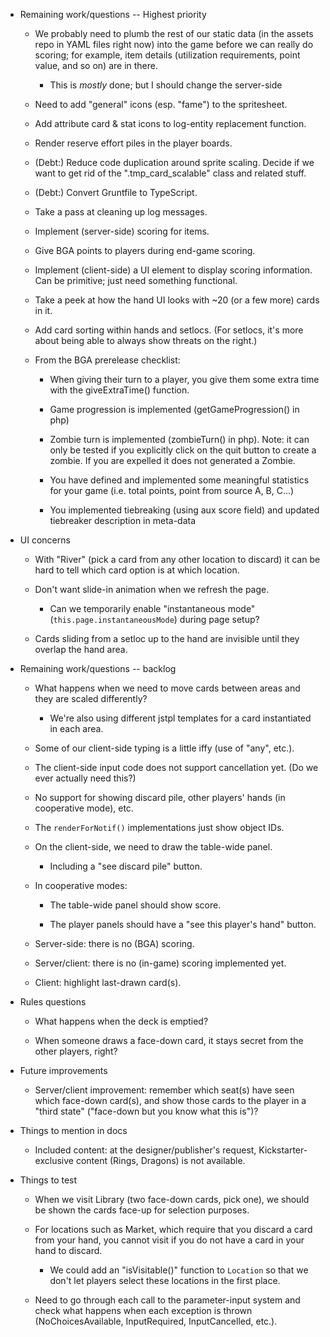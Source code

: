 - Remaining work/questions -- Highest priority

  - We probably need to plumb the rest of our static data (in the assets repo in YAML files right now) into the game
    before we can really do scoring; for example, item details (utilization requirements, point value, and so on) are in
    there.

    - This is *mostly* done; but I should change the server-side

  - Need to add "general" icons (esp. "fame") to the spritesheet.

  - Add attribute card & stat icons to log-entity replacement function.

  - Render reserve effort piles in the player boards.

  - (Debt:) Reduce code duplication around sprite scaling.  Decide if we want to get rid of the ".tmp_card_scalable"
    class and related stuff.

  - (Debt:) Convert Gruntfile to TypeScript.

  - Take a pass at cleaning up log messages.

  - Implement (server-side) scoring for items.

  - Give BGA points to players during end-game scoring.

  - Implement (client-side) a UI element to display scoring information.  Can be primitive; just need something
    functional.

  - Take a peek at how the hand UI looks with ~20 (or a few more) cards in it.

  - Add card sorting within hands and setlocs.  (For setlocs, it's more about being able to always show threats on the
    right.)

  - From the BGA prerelease checklist:

    - When giving their turn to a player, you give them some extra time with the giveExtraTime() function.

    - Game progression is implemented (getGameProgression() in php)

    - Zombie turn is implemented (zombieTurn() in php). Note: it can only be tested if you explicitly click on the quit button to create a zombie. If you are expelled it does not generated a Zombie.

    - You have defined and implemented some meaningful statistics for your game (i.e. total points, point from source A, B, C...)

    - You implemented tiebreaking (using aux score field) and updated tiebreaker description in meta-data

- UI concerns

  - With "River" (pick a card from any other location to discard) it can be hard to tell which card option is at which
    location.

  - Don't want slide-in animation when we refresh the page.

    - Can we temporarily enable "instantaneous mode" (`this.page.instantaneousMode`) during page setup?

  - Cards sliding from a setloc up to the hand are invisible until they overlap the hand area.

- Remaining work/questions -- backlog

  - What happens when we need to move cards between areas and they are scaled differently?
    - We're also using different jstpl templates for a card instantiated in each area.

  - Some of our client-side typing is a little iffy (use of "any", etc.).

  - The client-side input code does not support cancellation yet.  (Do we ever actually need this?)

  - No support for showing discard pile, other players' hands (in cooperative mode), etc.

  - The `renderForNotif()` implementations just show object IDs.

  - On the client-side, we need to draw the table-wide panel.

    - Including a "see discard pile" button.

  - In cooperative modes:

    - The table-wide panel should show score.

    - The player panels should have a "see this player's hand" button.

  - Server-side: there is no (BGA) scoring.

  - Server/client: there is no (in-game) scoring implemented yet.

  - Client: highlight last-drawn card(s).

- Rules questions

  - What happens when the deck is emptied?

  - When someone draws a face-down card, it stays secret from the other players, right?

- Future improvements

  - Server/client improvement: remember which seat(s) have seen which face-down card(s), and show those cards to the
    player in a "third state" ("face-down but you know what this is")?

- Things to mention in docs

  - Included content: at the designer/publisher's request, Kickstarter-exclusive content (Rings, Dragons) is not
    available.

- Things to test

  - When we visit Library (two face-down cards, pick one), we should be shown the cards face-up for selection
    purposes.

  - For locations such as Market, which require that you discard a card from your hand, you cannot visit if you do not
    have a card in your hand to discard.

    - We could add an "isVisitable()" function  to `Location` so that we don't let players select these locations in the first place.

  - Need to go through each call to the parameter-input system and check what happens when each exception is thrown (NoChoicesAvailable, InputRequired, InputCancelled, etc.).
